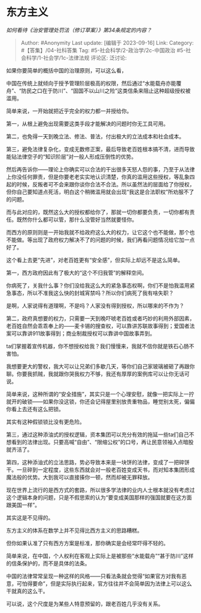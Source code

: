 # 东方主义
*如何看待《治安管理处罚法（修订草案）》第34条规定的内容？*

> Author: #Anonymity
> Last update: [编辑于 2023-09-16]
> Link:
> Category: #【答集】/04-社科答集
> Tag: #5-社会科学/2-政治学/2c-中国政治 #5-社会科学/1-社会学/1c-法律法规
> 评论区:
> 泛讨论:

如果你要简单的概括中国的治理原则，可以这么看，

中国在传统上就倾向于授予管理阶层极高的权限，然后通过“水能载舟亦能覆舟”、“防民之口在于防川”、“固国不以山川之险”这类信条来阻止这种超级授权被滥用。

简单来说，一开始就把近乎完全的权力都一并授给你。

第一，从根上避免出现需要这类手段才能解决的问题时你无工具可用。

第二，也免得一天到晚立法、修法、普法，付出极大的立法成本和社会成本。

第三，避免法律复杂化，变成无数修正案，最后导致老百姓根本搞不清，进而导致能钻法律空子的“知识阶层”对一般人形成压倒性的优势。

然后再告诉你——理论上你确实可以合法的干出很多天怒人怨的事，乃至于从法律上你没任何罪责，但是你要老老实实地认识清楚，你真的滥用这些授权，等乱象四起的时候，反叛者可不会来跟你谈你合法不合法。所以虽然法的层面给了你授权，但你自己要知道点死活，明白这个稍微滥用就会出现“我这是合法职权”所劝服不了的问题。

而与此对应的，既然这么大的授权都给你了，那就一切你都要负责，一切你都有责任。既然你什么都可以管，那什么没管好当然就要怪你。

而西方的原则则是一开始我就不给政府这么大的权力，让它这个也不能做，那个也不能做。等出现了政府权力解决不了的问题的时候，我们再看问题情况给它加一点好了。

这个看上去更“先进”，对老百姓更有“安全感”，但实际上却远不是这么简单。

第一，西方政府因此有了极大的“这个不归我管”的解释空间。

你病死了，关我什么事？你们没给我这么大的紧急事态权啊，你们不是怕我滥用紧急事态，所以不准我这么快的封城宵禁吗？所以你们病死了我有啥失职？

是啊，人家说得有道理啊，不是吗？人家没有得到授权，所以哪来的不作为？

第二，政府真想要的权力，只需要一天到晚吓唬老百姓或者巧妙的利用外部因素，老百姓自然会乖乖奉上的——麦卡锡的搜查权，可以靠讲苏联故事得到；爱国者法案可以靠讲911故事得到；商业制裁授权可以靠讲中国故事弄到。

ta们掌握着宣传机器，你不想授权给我？我们慢慢来，我就不信你就是铁石心肠不害怕。

我想要更大的警权，我大可以让兄弟们多歇几天，等你们自己家玻璃被砸了再跟你聊。你要我抓贼，我就跟你哭我权力不够，我还有厚厚的案例库可以让你无话可说。

简单来说，这种所谓的“安全措施”，其实只是一个心理安慰，就像一把实际上一拧就开的破锁——如果你没这锁，你还会记得屋里别放贵重物品，睡觉别太死，偏偏你看上去还有这么把锁。

其实有这种假锁锁比没有更危险。

第三，通过这种添油式的授权逻辑，资本集团可以充分有效的拖延一些ta们自己不想看到的法律出现。只要高喊“自由”、“限缩公权”的口号，再让民意领袖入点暗股就齐活了。

第四，这种添油式的立法思路，势必导致本来是一块饼的法律，变成了一把碎饼干。一旦碎到一定程度，这些东西就会对一般老百姓变成天书，而对知本集团形成魔法般的优势。大到我可以直接揍你一顿，然而却被无罪释放。

现在世界上流行的是西方式的套路，所以很多学法律的业内人士根本就没有考虑过这个逻辑本身的问题，只是不假思索的认为“要变成美国那样的强国就要在这方面跟美国一样”。

其实这是不见得的。

东方主义的体系在数学上并不见得比西方主义的思路糟糕。

但你如果认准了只有西方方案是标准，那你确实是会经常吓得不轻的。

简单来说，在中国，个人权利在客观上实际上是被那些“水能载舟”“甚于防川”这样的信条保护的，而不是具体的法条。

中国的法律常常呈现一种这样的风格——只看法条就会觉得“如果官方对我有恶意，可怕得要命”，但是实际执行起来，官方往往并不会简单因为法律上可以这么干就真的这么干。

可以说，这个尺度是为某些人特意预留的，跟老百姓几乎没有关系。
